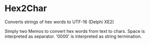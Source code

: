 # Hex2Char
Converts strings of hex words to UTF-16 (Delphi XE2)

Simply two Memos to convert hex words from text to chars. 
Space is interpreted as separator. '0000' is interpreted as string termination.
